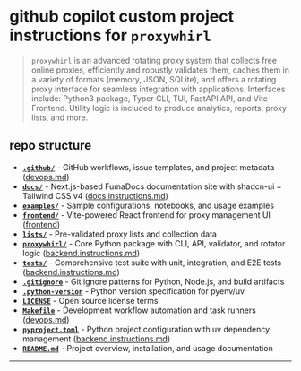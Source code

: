 # github copilot custom project instructions for `proxywhirl`

> `proxywhirl` is an advanced rotating proxy system that collects free online proxies, efficiently and robustly validates them, caches them in a variety of formats (memory, JSON, SQLite), and offers a rotating proxy interface for seamless integration with applications. Interfaces include: Python3 package, Typer CLI, TUI, FastAPI API, and Vite Frontend. Utility logic is included to produce analytics, reports, proxy lists, and more.

## repo structure

- **[`.github/`](./.github/)**                  - GitHub workflows, issue templates, and project metadata ([devops.md](./.github/devops.md))
- **[`docs/`](./docs/)**                        - Next.js-based FumaDocs documentation site with shadcn-ui + Tailwind CSS v4 ([docs.instructions.md](./.github/docs.instructions.md))
- **[`examples/`](./examples/)**                - Sample configurations, notebooks, and usage examples
- **[`frontend/`](./frontend/)**                - Vite-powered React frontend for proxy management UI ([frontend](./.github/frontend))
- **[`lists/`](./lists/)**                      - Pre-validated proxy lists and collection data
- **[`proxywhirl/`](./proxywhirl/)**            - Core Python package with CLI, API, validator, and rotator logic ([backend.instructions.md](./.github/backend.instructions.md))
- **[`tests/`](./tests/)**                      - Comprehensive test suite with unit, integration, and E2E tests ([backend.instructions.md](./.github/backend.instructions.md))
- **[`.gitignore`](./.gitignore)**              - Git ignore patterns for Python, Node.js, and build artifacts
- **[`.python-version`](./.python-version)**    - Python version specification for pyenv/uv
- **[`LICENSE`](./LICENSE)**                    - Open source license terms
- **[`Makefile`](./Makefile)**                  - Development workflow automation and task runners ([devops.md](./.github/devops.md))
- **[`pyproject.toml`](./pyproject.toml)**      - Python project configuration with uv dependency management ([backend.instructions.md](./.github/backend.instructions.md))
- **[`README.md`](./README.md)**                - Project overview, installation, and usage documentation

---
